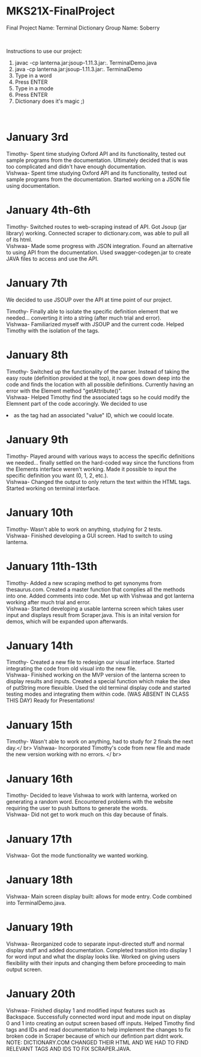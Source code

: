 # MKS21X-FinalProject
Final Project Name: Terminal Dictionary 
Group Name: Soberry

<br />

Instructions to use our project:

1. javac -cp lanterna.jar:jsoup-1.11.3.jar:. TerminalDemo.java
2. java -cp lanterna.jar:jsoup-1.11.3.jar:. TerminalDemo
3. Type in a word 
4. Press ENTER
5. Type in a mode
6. Press ENTER
7. Dictionary does it's magic ;)

<br />

# January 3rd
Timothy- Spent time studying Oxford API and its functionality, tested out sample programs from the documentation. Ultimately decided that is was too complicated and didn't have enough documentation. <br />
Vishwaa- Spent time studying Oxford API and its functionality, tested out sample programs from the documentation. Started working on a JSON file using documentation.
# January 4th-6th
Timothy- Switched routes to web-scraping instead of API. Got Jsoup (jar library) working. Connected scraper to dictionary.com, was able to pull all of its html.<br />
Vishwaa- Made some progress with JSON integration. Found an alternative to using API from the documentation. Used swagger-codegen.jar to create JAVA files to access and use the API.
# January 7th
We decided to use JSOUP over the API at time point of our project. <br />

Timothy- Finally able to isolate the specific definition element that we needed... converting it into a string (after much trial and error). <br />
Vishwaa- Familiarized myself with JSOUP and the current code. Helped Timothy with the isolation of the tags.
# January 8th
Timothy- Switched up the functionality of the parser. Instead of taking the easy route (definition provided at the top), it now goes down deep into the code and finds the location with all possible definitions. Currently having an error with the Element method "getAttribute()". <br />
Vishwaa- Helped Timothy find the associated tags so he could modify the Elemnent part of the code accoringly. We decided to use <li> as the tag had an associated "value" ID, which we coould locate. 
# January 9th
Timothy- Played around with various ways to access the specific definitions we needed... finally settled on the hard-coded way since the functions from the Elements interface weren't working. Made it possible to input the specific definition you want (0, 1, 2, etc.). <br />
Vishwaa- Changed the output to only return the text within the HTML tags. Started working on terminal interface.
# January 10th
Timothy- Wasn't able to work on anything, studying for 2 tests. <br />
Vishwaa- Finished developing a GUI screen. Had to switch to using lanterna.
# January 11th-13th
Timothy- Added a new scraping method to get synonyms from thesaurus.com. Created a master function that complies all the methods into one. Added comments into code. Met up with Vishwaa and got lanterna working after much trial and error.<br />
Vishwaa- Started developing a usable lanterna screen which takes user input and displays result from Scraper.java. This is an inital version for demos, which will be expanded upon afterwards. <br />
# January 14th
Timothy- Created a new file to redesign our visual interface. Started integrating the code from old visual into the new file. <br />
Vishwaa- Finished working on the MVP version of the lanterna screen to display results and inputs. Created a special function which make the idea of putString more flexuible. Used the old terminal display code and started testing modes and integrating them within code. (WAS ABSENT IN CLASS THIS DAY)
Ready for Presentations! 
</br>
# January 15th
Timothy- Wasn't able to work on anything, had to study for 2 finals the next day.</  br>
Vishwaa- Incorporated Timothy's code from new file and made the new version working with no errors.
</  br>
# January 16th
Timothy- Decided to leave Vishwaa to work with lanterna, worked on generating a random word. Encountered problems with the website requiring the user to push buttons to generate the words. <br />
Vishwaa- Did not get to work much on this day because of finals.
</br>
# January 17th
Vishwaa- Got the mode functionality we wanted working.
</br>
# January 18th
Vishwaa- Main screen display built: allows for mode entry. Code combined into TerminalDemo.java.
</br>
# January 19th
Vishwaa- Reorganized code to separate input-directed stuff and normal display stuff and added documentation. Completed transition into display 1 for word input and what the display looks like. Worked on giving users flexibility with their inputs and changing them before proceeding to main output screen. 
</br>
# January 20th
Vishwaa- Finished display 1 and modified input features such as Backspace. Successfully connected word input and mode input on display 0 and 1 into creating an output screen based off inputs. Helped Timothy find tags and IDs and read documentation to help implement the changes to fix broken code in Scraper because of which our defintion part didnt work.  </br>
NOTE: DICTIONARY.COM CHANGED THEIR HTML AND WE HAD TO FIND RELEVANT TAGS AND IDS TO FIX SCRAPER.JAVA. </br>

  
